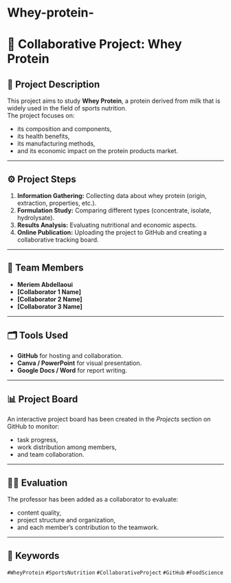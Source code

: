 # Whey-protein-
# 🧬 Collaborative Project: Whey Protein

## 📘 Project Description
This project aims to study **Whey Protein**, a protein derived from milk that is widely used in the field of sports nutrition.  
The project focuses on:
- its composition and components,  
- its health benefits,  
- its manufacturing methods,  
- and its economic impact on the protein products market.

---

## ⚙️ Project Steps

1. **Information Gathering:** Collecting data about whey protein (origin, extraction, properties, etc.).  
2. **Formulation Study:** Comparing different types (concentrate, isolate, hydrolysate).  
3. **Results Analysis:** Evaluating nutritional and economic aspects.  
4. **Online Publication:** Uploading the project to GitHub and creating a collaborative tracking board.

---

## 👥 Team Members

- **Meriem Abdellaoui**
- **[Collaborator 1 Name]**
- **[Collaborator 2 Name]**
- **[Collaborator 3 Name]**

---

## 🗂️ Tools Used

- **GitHub** for hosting and collaboration.  
- **Canva / PowerPoint** for visual presentation.  
- **Google Docs / Word** for report writing.  

---

## 📊 Project Board

An interactive project board has been created in the *Projects* section on GitHub to monitor:
- task progress,  
- work distribution among members,  
- and team collaboration.

---

## 👨‍🏫 Evaluation

The professor has been added as a collaborator to evaluate:
- content quality,  
- project structure and organization,  
- and each member’s contribution to the teamwork.

---

## 🧠 Keywords
`#WheyProtein` `#SportsNutrition` `#CollaborativeProject` `#GitHub` `#FoodScience`
